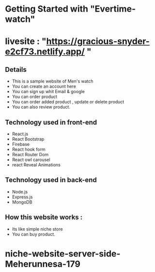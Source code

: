 # Getting Started with "Evertime-watch"

# livesite : "https://gracious-snyder-e2cf73.netlify.app/ "

## Details
* This is a sample website of Men's watch
* You can create an account here
* You can sign up whit Email & google
* You can order product
* You can order added product , update or delete product
* You can also review product.

## Technology used in front-end
* React.js
* React Bootstrap
* Firebase
* React hook form 
* React Router Dom 
* React owl carousel
* react Reveal Animations

## Technology used in back-end
* Node.js
* Express.js
* MongoDB

## How this website works : 

* Its  like simple niche store
* You can buy product.




# niche-website-server-side-Meherunnesa-179
